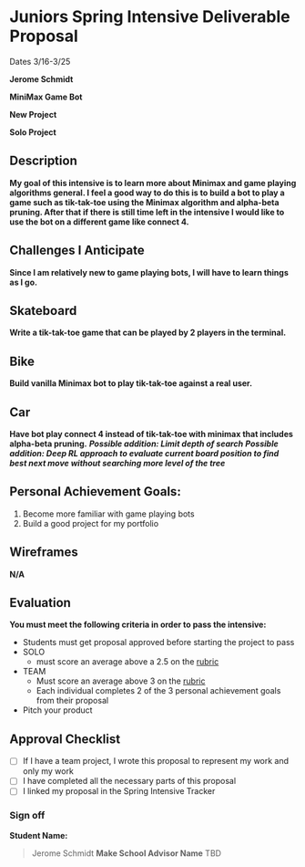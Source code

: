 # Juniors Spring Intensive Deliverable Proposal

Dates 3/16-3/25

**Jerome Schmidt**


**MiniMax Game Bot**


**New Project**


**Solo Project**


## Description

**My goal of this intensive is to learn more about Minimax and game playing algorithms general. I feel a good way to do this is to build a bot to play a game such as tik-tak-toe using the Minimax algorithm and alpha-beta pruning. After that if there is still time left in the intensive I would like to use the bot on a different game like connect 4.**


## Challenges I Anticipate

**Since I am relatively new to game playing bots, I will have to learn things as I go.**

## Skateboard
**Write a tik-tak-toe game that can be played by 2 players in the terminal.**

## Bike
**Build vanilla Minimax bot to play tik-tak-toe against a real user.**

## Car
**Have bot play connect 4 instead of tik-tak-toe with minimax that includes alpha-beta pruning.**
***Possible addition: Limit depth of search***
***Possible addition: Deep RL approach to evaluate current board position to find best next move without searching more level of the tree***


## Personal Achievement Goals:

1. Become more familiar with game playing bots
2. Build a good project for my portfolio


## Wireframes

**N/A**


## Evaluation

**You must meet the following criteria in order to pass the intensive:**

- Students must get proposal approved before starting the project to pass
- SOLO
    - must score an average above a 2.5 on the [rubric]
- TEAM
    - Must score an average above 3 on the [rubric]
    - Each individual completes 2 of the 3 personal achievement goals from their proposal
- Pitch your product

[rubric]:https://docs.google.com/document/d/1IOQDmohLBEBT-hyr-2vgw1mbZUNsq3fHxVfH0oRmVt0/edit


## Approval Checklist
- [ ] If I have a team project, I wrote this proposal to represent my work and only my work
- [ ] I have completed all the necessary parts of this proposal
- [ ] I linked my proposal in the Spring Intensive Tracker

### Sign off

**Student Name:**                
> Jerome Schmidt
**Make School Advisor Name**
> TBD
